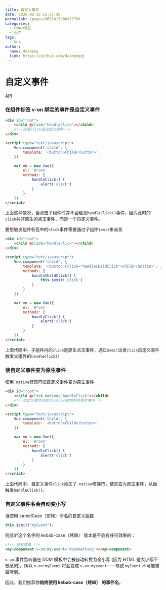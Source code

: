 ```yaml
---
title: 自定义事件
date: 2020-02-15 11:27:45
permalink: /pages/9651417d08d1779d
categories:
  - 《Vue》笔记
  - 组件
tags:
  - Vue
author:
  name: dasheng
  link: https://github.com/dashengqi
---
```


# 自定义事件

[API](https://cn.vuejs.org/v2/guide/components-custom-events.html)

### 在组件标签 v-on 绑定的事件是自定义事件

```html
<div id="root">
	<child @click="handleClick"></child>
	<!--这里click是自定义事件-->
</div>

<script type="text/javascript">
	Vue.component('child', {
	    template: '<button>Child</button>',
	})

	var vm = new Vue({
	    el: '#root'
	    methods: {
	        handleClick() {
	            alert('click')
	        }
	    }
	})
</script>
```

上面这种情况，当点击子组件时并不会触发`handleClick()`事件，因为此时的`click`并非原生的点击事件，而是一个自定义事件。

要想触发组件标签中的`click`事件需要通过子组件`$emit`来派发

```html
<div id="root">
	<child @click="handleClick"></child>
</div>

<script type="text/javascript">
	Vue.component('child', {
	    template: '<button @click="handleChildClick">Child</button>', // 这里的click是原生事件
	    methods: {
	        handleChildClick() {
	            this.$emit('click')
	        }
	    }
	})

	var vm = new Vue({
	    el: '#root'
	    methods: {
	        handleClick() {
	            alert('click')
	        }
	    }
	})
</script>
```

上面代码中，子组件内的`click`是原生点击事件，通过`$emit`派发`click`自定义事件触发父组件的`handleClick()`

### 使自定义事件变为原生事件

使用`.native`修饰符把自定义事件变为原生事件

```html
<div id="root">
	<child @click.native="handleClick"></child>
	<!--自定义事件添加了native修饰符变原生事件-->
</div>

<script type="text/javascript">
	Vue.component('child', {
	    template: '<button>Child</button>',
	})

	var vm = new Vue({
	    el: '#root'
	    methods: {
	        handleClick() {
	            alert('click')
	        }
	    }
	})
</script>
```

上面代码中，自定义事件`click`添加了`.native`修饰符，使其变为原生事件，从而触发`handleClick()`。

### 自定义事件名会自动变小写

当使用 camelCase（驼峰）命名的自定义函数

```js
this.$emit("myEvent");
```

则监听这个名字的 kebab-case（烤串） 版本是不会有任何效果的：

```html
<!-- 没有效果 -->
<my-component v-on:my-event="doSomething"></my-component>
```

`v-on` 事件监听器在 DOM 模板中会被自动转换为全小写 (因为 HTML 是大小写不敏感的)，所以 `v-on:myEvent` 将会变成 `v-on:myevent`——导致 `myEvent` 不可能被监听到。

因此，我们推荐你**始终使用 kebab-case（烤串） 的事件名**。
